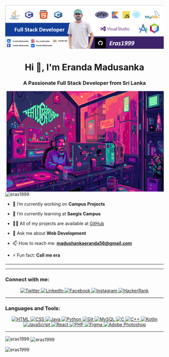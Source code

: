 <div align="center">
  <img src="https://github.com/eras1999/eras1999/blob/main/bannerera2.PNG" alt="Banner Image">
</div>


<h1 align="center">Hi 👋, I'm Eranda Madusanka</h1>
<h3 align="center">A Passionate Full Stack Developer from Sri Lanka</h3>



<img align="right" alt="Coding" width="500" height="320" src="https://github.com/eras1999/eras1999/blob/main/a.gif">


<p align="left">
  <img src="https://komarev.com/ghpvc/?username=eras1999&label=Profile%20views&color=0e75b6&style=flat" alt="eras1999" />
</p>

- 🔭 I’m currently working on **Campus Projects**

- 🌱 I’m currently learning at **Saegis Campus**

- 👨‍💻 All of my projects are available at [GitHub](https://github.com/eras1999)

- 💬 Ask me about **Web Development**

- 📫 How to reach me: **madushankaeranda56@gmail.com**

- ⚡ Fun fact: **Call me era**

---



---

<h3 align="left">Connect with me:</h3>
<p align="center">
  <a href="https://twitter.com/@erandamadu" target="_blank">
    <img src="https://img.shields.io/badge/Twitter-1DA1F2?style=for-the-badge&logo=twitter&logoColor=white" alt="Twitter">
  </a>
  <a href="https://linkedin.com/in/eranda-madusanka" target="_blank">
    <img src="https://img.shields.io/badge/LinkedIn-0077B5?style=for-the-badge&logo=linkedin&logoColor=white" alt="LinkedIn">
  </a>
  <a href="https://fb.com/eranda madusanka" target="_blank">
    <img src="https://img.shields.io/badge/Facebook-1877F2?style=for-the-badge&logo=facebook&logoColor=white" alt="Facebook">
  </a>
  <a href="https://instagram.com/era_madusanka" target="_blank">
    <img src="https://img.shields.io/badge/Instagram-E4405F?style=for-the-badge&logo=instagram&logoColor=white" alt="Instagram">
  </a>
  <a href="https://www.hackerrank.com/madushankaerand1" target="_blank">
    <img src="https://img.shields.io/badge/Hackerrank-2EC866?style=for-the-badge&logo=hackerrank&logoColor=white" alt="HackerRank">
  </a>
</p>

---

<h3 align="left">Languages and Tools:</h3>
<p align="center">
  <a href="https://www.w3.org/html/" target="_blank">
    <img src="https://img.shields.io/badge/HTML5-E34F26?style=for-the-badge&logo=html5&logoColor=white" alt="HTML">
  </a>
  <a href="https://www.w3schools.com/css/" target="_blank">
    <img src="https://img.shields.io/badge/CSS3-1572B6?style=for-the-badge&logo=css3&logoColor=white" alt="CSS">
  </a>
  <a href="https://www.java.com" target="_blank">
    <img src="https://img.shields.io/badge/Java-007396?style=for-the-badge&logo=java&logoColor=white" alt="Java">
  </a>
  <a href="https://www.python.org" target="_blank">
    <img src="https://img.shields.io/badge/Python-3776AB?style=for-the-badge&logo=python&logoColor=white" alt="Python">
  </a>
  <a href="https://git-scm.com/" target="_blank">
    <img src="https://img.shields.io/badge/Git-F05032?style=for-the-badge&logo=git&logoColor=white" alt="Git">
  </a>
  <a href="https://www.mysql.com/" target="_blank">
    <img src="https://img.shields.io/badge/MySQL-4479A1?style=for-the-badge&logo=mysql&logoColor=white" alt="MySQL">
  </a>
  <a href="https://devdocs.io/c/" target="_blank">
    <img src="https://img.shields.io/badge/C-00599C?style=for-the-badge&logo=c&logoColor=white" alt="C">
  </a>
  <a href="https://isocpp.org/" target="_blank">
    <img src="https://img.shields.io/badge/C++-00599C?style=for-the-badge&logo=cplusplus&logoColor=white" alt="C++">
  </a>
  <a href="https://kotlinlang.org/" target="_blank">
    <img src="https://img.shields.io/badge/Kotlin-0095D5?style=for-the-badge&logo=kotlin&logoColor=white" alt="Kotlin">
  </a>
  <a href="https://developer.mozilla.org/en-US/docs/Web/JavaScript" target="_blank">
    <img src="https://img.shields.io/badge/JavaScript-F7DF1E?style=for-the-badge&logo=javascript&logoColor=black" alt="JavaScript">
  </a>
  <a href="https://reactjs.org/" target="_blank">
    <img src="https://img.shields.io/badge/React-61DAFB?style=for-the-badge&logo=react&logoColor=black" alt="React">
  </a>
  <a href="https://www.php.net/" target="_blank">
    <img src="https://img.shields.io/badge/PHP-777BB4?style=for-the-badge&logo=php&logoColor=white" alt="PHP">
  </a>
  <a href="https://www.figma.com/" target="_blank">
    <img src="https://img.shields.io/badge/Figma-F24E1E?style=for-the-badge&logo=figma&logoColor=white" alt="Figma">
  </a>
  <a href="https://www.adobe.com/products/photoshop.html" target="_blank">
    <img src="https://img.shields.io/badge/Adobe%20Photoshop-31A8FF?style=for-the-badge&logo=adobephotoshop&logoColor=white" alt="Adobe Photoshop">
  </a>
</p>

 
</p>

---

<p><img align="left" src="https://github-readme-stats.vercel.app/api/top-langs?username=eras1999&show_icons=true&locale=en&layout=compact" alt="eras1999" /></p>

<p>&nbsp;<img align="center" src="https://github-readme-stats.vercel.app/api?username=eras1999&show_icons=true&locale=en" alt="eras1999" /></p>

<p><img align="center" src="https://github-readme-streak-stats.herokuapp.com/?user=eras1999&" alt="eras1999" /></p>
